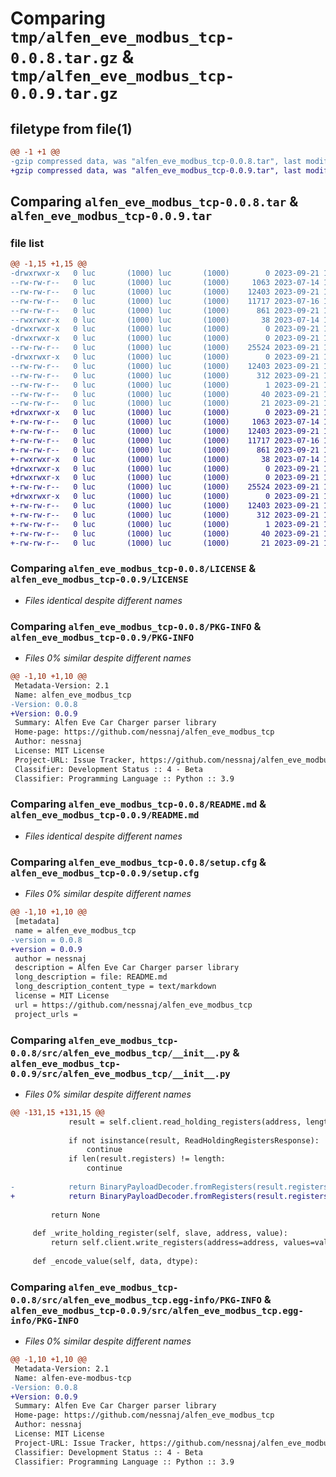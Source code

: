 # Comparing `tmp/alfen_eve_modbus_tcp-0.0.8.tar.gz` & `tmp/alfen_eve_modbus_tcp-0.0.9.tar.gz`

## filetype from file(1)

```diff
@@ -1 +1 @@
-gzip compressed data, was "alfen_eve_modbus_tcp-0.0.8.tar", last modified: Thu Sep 21 15:08:43 2023, max compression
+gzip compressed data, was "alfen_eve_modbus_tcp-0.0.9.tar", last modified: Thu Sep 21 15:18:24 2023, max compression
```

## Comparing `alfen_eve_modbus_tcp-0.0.8.tar` & `alfen_eve_modbus_tcp-0.0.9.tar`

### file list

```diff
@@ -1,15 +1,15 @@
-drwxrwxr-x   0 luc       (1000) luc       (1000)        0 2023-09-21 15:08:43.569407 alfen_eve_modbus_tcp-0.0.8/
--rw-rw-r--   0 luc       (1000) luc       (1000)     1063 2023-07-14 13:22:32.000000 alfen_eve_modbus_tcp-0.0.8/LICENSE
--rw-rw-r--   0 luc       (1000) luc       (1000)    12403 2023-09-21 15:08:43.569407 alfen_eve_modbus_tcp-0.0.8/PKG-INFO
--rw-rw-r--   0 luc       (1000) luc       (1000)    11717 2023-07-16 19:44:24.000000 alfen_eve_modbus_tcp-0.0.8/README.md
--rw-rw-r--   0 luc       (1000) luc       (1000)      861 2023-09-21 15:08:43.569407 alfen_eve_modbus_tcp-0.0.8/setup.cfg
--rwxrwxr-x   0 luc       (1000) luc       (1000)       38 2023-07-14 13:22:32.000000 alfen_eve_modbus_tcp-0.0.8/setup.py
-drwxrwxr-x   0 luc       (1000) luc       (1000)        0 2023-09-21 15:08:43.565407 alfen_eve_modbus_tcp-0.0.8/src/
-drwxrwxr-x   0 luc       (1000) luc       (1000)        0 2023-09-21 15:08:43.569407 alfen_eve_modbus_tcp-0.0.8/src/alfen_eve_modbus_tcp/
--rw-rw-r--   0 luc       (1000) luc       (1000)    25524 2023-09-21 15:03:31.000000 alfen_eve_modbus_tcp-0.0.8/src/alfen_eve_modbus_tcp/__init__.py
-drwxrwxr-x   0 luc       (1000) luc       (1000)        0 2023-09-21 15:08:43.569407 alfen_eve_modbus_tcp-0.0.8/src/alfen_eve_modbus_tcp.egg-info/
--rw-rw-r--   0 luc       (1000) luc       (1000)    12403 2023-09-21 15:08:43.000000 alfen_eve_modbus_tcp-0.0.8/src/alfen_eve_modbus_tcp.egg-info/PKG-INFO
--rw-rw-r--   0 luc       (1000) luc       (1000)      312 2023-09-21 15:08:43.000000 alfen_eve_modbus_tcp-0.0.8/src/alfen_eve_modbus_tcp.egg-info/SOURCES.txt
--rw-rw-r--   0 luc       (1000) luc       (1000)        1 2023-09-21 15:08:43.000000 alfen_eve_modbus_tcp-0.0.8/src/alfen_eve_modbus_tcp.egg-info/dependency_links.txt
--rw-rw-r--   0 luc       (1000) luc       (1000)       40 2023-09-21 15:08:43.000000 alfen_eve_modbus_tcp-0.0.8/src/alfen_eve_modbus_tcp.egg-info/requires.txt
--rw-rw-r--   0 luc       (1000) luc       (1000)       21 2023-09-21 15:08:43.000000 alfen_eve_modbus_tcp-0.0.8/src/alfen_eve_modbus_tcp.egg-info/top_level.txt
+drwxrwxr-x   0 luc       (1000) luc       (1000)        0 2023-09-21 15:18:24.582951 alfen_eve_modbus_tcp-0.0.9/
+-rw-rw-r--   0 luc       (1000) luc       (1000)     1063 2023-07-14 13:22:32.000000 alfen_eve_modbus_tcp-0.0.9/LICENSE
+-rw-rw-r--   0 luc       (1000) luc       (1000)    12403 2023-09-21 15:18:24.582951 alfen_eve_modbus_tcp-0.0.9/PKG-INFO
+-rw-rw-r--   0 luc       (1000) luc       (1000)    11717 2023-07-16 19:44:24.000000 alfen_eve_modbus_tcp-0.0.9/README.md
+-rw-rw-r--   0 luc       (1000) luc       (1000)      861 2023-09-21 15:18:24.582951 alfen_eve_modbus_tcp-0.0.9/setup.cfg
+-rwxrwxr-x   0 luc       (1000) luc       (1000)       38 2023-07-14 13:22:32.000000 alfen_eve_modbus_tcp-0.0.9/setup.py
+drwxrwxr-x   0 luc       (1000) luc       (1000)        0 2023-09-21 15:18:24.578951 alfen_eve_modbus_tcp-0.0.9/src/
+drwxrwxr-x   0 luc       (1000) luc       (1000)        0 2023-09-21 15:18:24.578951 alfen_eve_modbus_tcp-0.0.9/src/alfen_eve_modbus_tcp/
+-rw-rw-r--   0 luc       (1000) luc       (1000)    25524 2023-09-21 15:17:46.000000 alfen_eve_modbus_tcp-0.0.9/src/alfen_eve_modbus_tcp/__init__.py
+drwxrwxr-x   0 luc       (1000) luc       (1000)        0 2023-09-21 15:18:24.582951 alfen_eve_modbus_tcp-0.0.9/src/alfen_eve_modbus_tcp.egg-info/
+-rw-rw-r--   0 luc       (1000) luc       (1000)    12403 2023-09-21 15:18:24.000000 alfen_eve_modbus_tcp-0.0.9/src/alfen_eve_modbus_tcp.egg-info/PKG-INFO
+-rw-rw-r--   0 luc       (1000) luc       (1000)      312 2023-09-21 15:18:24.000000 alfen_eve_modbus_tcp-0.0.9/src/alfen_eve_modbus_tcp.egg-info/SOURCES.txt
+-rw-rw-r--   0 luc       (1000) luc       (1000)        1 2023-09-21 15:18:24.000000 alfen_eve_modbus_tcp-0.0.9/src/alfen_eve_modbus_tcp.egg-info/dependency_links.txt
+-rw-rw-r--   0 luc       (1000) luc       (1000)       40 2023-09-21 15:18:24.000000 alfen_eve_modbus_tcp-0.0.9/src/alfen_eve_modbus_tcp.egg-info/requires.txt
+-rw-rw-r--   0 luc       (1000) luc       (1000)       21 2023-09-21 15:18:24.000000 alfen_eve_modbus_tcp-0.0.9/src/alfen_eve_modbus_tcp.egg-info/top_level.txt
```

### Comparing `alfen_eve_modbus_tcp-0.0.8/LICENSE` & `alfen_eve_modbus_tcp-0.0.9/LICENSE`

 * *Files identical despite different names*

### Comparing `alfen_eve_modbus_tcp-0.0.8/PKG-INFO` & `alfen_eve_modbus_tcp-0.0.9/PKG-INFO`

 * *Files 0% similar despite different names*

```diff
@@ -1,10 +1,10 @@
 Metadata-Version: 2.1
 Name: alfen_eve_modbus_tcp
-Version: 0.0.8
+Version: 0.0.9
 Summary: Alfen Eve Car Charger parser library
 Home-page: https://github.com/nessnaj/alfen_eve_modbus_tcp
 Author: nessnaj
 License: MIT License
 Project-URL: Issue Tracker, https://github.com/nessnaj/alfen_eve_modbus_tcp/issues
 Classifier: Development Status :: 4 - Beta
 Classifier: Programming Language :: Python :: 3.9
```

### Comparing `alfen_eve_modbus_tcp-0.0.8/README.md` & `alfen_eve_modbus_tcp-0.0.9/README.md`

 * *Files identical despite different names*

### Comparing `alfen_eve_modbus_tcp-0.0.8/setup.cfg` & `alfen_eve_modbus_tcp-0.0.9/setup.cfg`

 * *Files 0% similar despite different names*

```diff
@@ -1,10 +1,10 @@
 [metadata]
 name = alfen_eve_modbus_tcp
-version = 0.0.8
+version = 0.0.9
 author = nessnaj
 description = Alfen Eve Car Charger parser library
 long_description = file: README.md
 long_description_content_type = text/markdown
 license = MIT License
 url = https://github.com/nessnaj/alfen_eve_modbus_tcp
 project_urls =
```

### Comparing `alfen_eve_modbus_tcp-0.0.8/src/alfen_eve_modbus_tcp/__init__.py` & `alfen_eve_modbus_tcp-0.0.9/src/alfen_eve_modbus_tcp/__init__.py`

 * *Files 0% similar despite different names*

```diff
@@ -131,15 +131,15 @@
             result = self.client.read_holding_registers(address, length, slave=slave)
 
             if not isinstance(result, ReadHoldingRegistersResponse):
                 continue
             if len(result.registers) != length:
                 continue
 
-            return BinaryPayloadDecoder.fromRegisters(result.registers, byteorder=Endian.Big, wordorder=self.wordorder)
+            return BinaryPayloadDecoder.fromRegisters(result.registers, byteorder=Endian.BIG, wordorder=self.wordorder)
 
         return None
 
     def _write_holding_register(self, slave, address, value):
         return self.client.write_registers(address=address, values=value, slave=slave)
 
     def _encode_value(self, data, dtype):
```

### Comparing `alfen_eve_modbus_tcp-0.0.8/src/alfen_eve_modbus_tcp.egg-info/PKG-INFO` & `alfen_eve_modbus_tcp-0.0.9/src/alfen_eve_modbus_tcp.egg-info/PKG-INFO`

 * *Files 0% similar despite different names*

```diff
@@ -1,10 +1,10 @@
 Metadata-Version: 2.1
 Name: alfen-eve-modbus-tcp
-Version: 0.0.8
+Version: 0.0.9
 Summary: Alfen Eve Car Charger parser library
 Home-page: https://github.com/nessnaj/alfen_eve_modbus_tcp
 Author: nessnaj
 License: MIT License
 Project-URL: Issue Tracker, https://github.com/nessnaj/alfen_eve_modbus_tcp/issues
 Classifier: Development Status :: 4 - Beta
 Classifier: Programming Language :: Python :: 3.9
```

